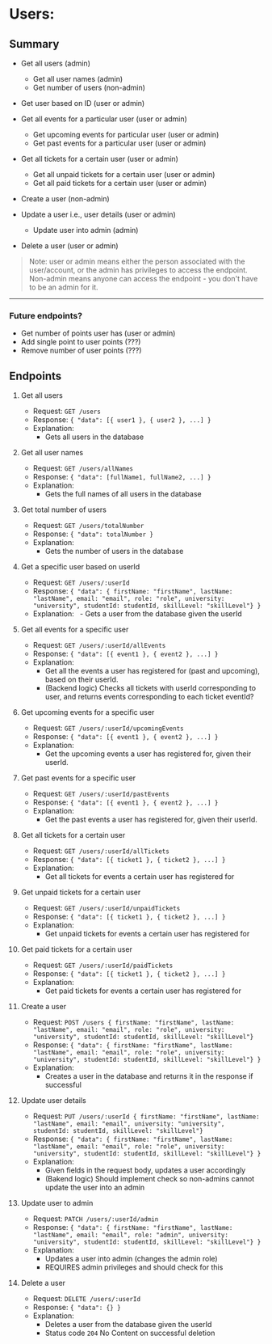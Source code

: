 # Users:

## Summary

* Get all users (admin)
  + Get all user names (admin)
  + Get number of users (non-admin)

* Get user based on ID (user or admin)

* Get all events for a particular user (user or admin)
  + Get upcoming events for particular user (user or admin)
  + Get past events for a particular user (user or admin)

* Get all tickets for a certain user (user or admin)
  + Get all unpaid tickets for a certain user (user or admin)
  + Get all paid tickets for a certain user (user or admin)

* Create a user (non-admin)

* Update a user i.e., user details (user or admin)
  + Update user into admin (admin)

* Delete a user (user or admin)

> Note: user or admin means either the person associated with the user/account, or the admin has privileges to access the endpoint.
> Non-admin means anyone can access the endpoint - you don't have to be an admin for it.

---

### Future endpoints?

* Get number of points user has (user or admin)
* Add single point to user points (???)
* Remove number of user points (???)

## Endpoints

01. Get all users
      - Request: `GET /users`
      - Response: `{ "data": [{ user1 }, { user2 }, ...] }`
      - Explanation:
         - Gets all users in the database

02. Get all user names
      - Request: `GET /users/allNames`
      - Response: `{ "data": [fullName1, fullName2, ...] }`
      - Explanation:
         - Gets the full names of all users in the database

03. Get total number of users
      - Request: `GET /users/totalNumber`
      - Response: `{ "data": totalNumber }`
      - Explanation:
         - Gets the number of users in the database

04. Get a specific user based on userId
      - Request: `GET /users/:userId`
      - Response: `{ "data": { firstName: "firstName", lastName: "lastName", email: "email", role: "role", university: "university", studentId: studentId, skillLevel: "skillLevel"} }`
      - Explanation:
           - Gets a user from the database given the userId

05. Get all events for a specific user
      - Request: `GET /users/:userId/allEvents`
      - Response: `{ "data": [{ event1 }, { event2 }, ...] }`
      - Explanation:
         - Get all the events a user has registered for (past and upcoming), based on their userId.
         - (Backend logic) Checks all tickets with userId corresponding to user, and returns events corresponding to each ticket eventId?

06. Get upcoming events for a specific user
      - Request: `GET /users/:userId/upcomingEvents`
      - Response: `{ "data": [{ event1 }, { event2 }, ...] }`
      - Explanation:
         - Get the upcoming events a user has registered for, given their userId.

07. Get past events for a specific user
      - Request: `GET /users/:userId/pastEvents`
      - Response: `{ "data": [{ event1 }, { event2 }, ...] }`
      - Explanation:
         - Get the past events a user has registered for, given their userId.

08. Get all tickets for a certain user
      - Request: `GET /users/:userId/allTickets`
      - Response: `{ "data": [{ ticket1 }, { ticket2 }, ...] }`
      - Explanation:
         - Get all tickets for events a certain user has registered for

09. Get unpaid tickets for a certain user
      - Request: `GET /users/:userId/unpaidTickets`
      - Response: `{ "data": [{ ticket1 }, { ticket2 }, ...] }`
      - Explanation:
         - Get unpaid tickets for events a certain user has registered for

10. Get paid tickets for a certain user
      - Request: `GET /users/:userId/paidTickets`
      - Response: `{ "data": [{ ticket1 }, { ticket2 }, ...] }`
      - Explanation:
         - Get paid tickets for events a certain user has registered for

11. Create a user
      - Request: `POST /users { firstName: "firstName", lastName: "lastName", email: "email", role: "role", university: "university", studentId: studentId, skillLevel: "skillLevel"}`
      - Response: `{ "data": { firstName: "firstName", lastName: "lastName", email: "email", role: "role", university: "university", studentId: studentId, skillLevel: "skillLevel"} }`
      - Explanation:
         - Creates a user in the database and returns it in the response if successful

12. Update user details
      - Request: `PUT /users/:userId { firstName: "firstName", lastName: "lastName", email: "email", university: "university", studentId: studentId, skillLevel: "skillLevel"}`
      - Response: `{ "data": { firstName: "firstName", lastName: "lastName", email: "email", role: "role", university: "university", studentId: studentId, skillLevel: "skillLevel"} }`
      - Explanation:
         - Given fields in the request body, updates a user accordingly
         - (Bakend logic) Should implement check so non-admins cannot update the user into an admin

13. Update user to admin
      - Request: `PATCH /users/:userId/admin`
      - Response: `{ "data": { firstName: "firstName", lastName: "lastName", email: "email", role: "admin", university: "university", studentId: studentId, skillLevel: "skillLevel"} }`
      - Explanation:
         - Updates a user into admin (changes the admin role)
         - REQUIRES admin privileges and should check for this

14. Delete a user
      - Request: `DELETE /users/:userId`
      - Response: `{ "data": {} }`
      - Explanation:
         - Deletes a user from the database given the userId
         - Status code `204` No Content on successful deletion
